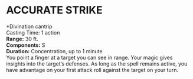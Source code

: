 # ACCURATE STRIKE
*Divination cantrip<br/>
Casting Time: 1 action<br/>
**Range:** 30 ft.<br/>
**Components:** S<br/>
**Duration:**  Concentration, up to 1 minute<br/>
  You point a finger at a target you can see in range. Your magic gives insights into the target’s defenses. As long as the spell remains active, you have advantage on your first attack roll against the target on your turn.

